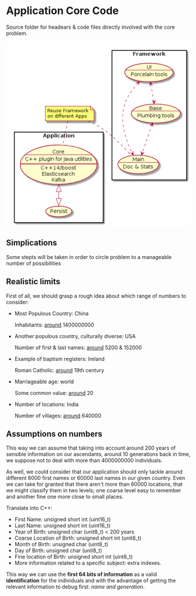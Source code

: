 # Application Core Code

Source folder for headears & code files directly involved with the core problem. 

![width=150px](https://github.com/xue2sheng/GenealogicalTree/blob/develop/image/core.png)

<!---
@startuml core.png
!include UML_DIR/detail_core.def
!include UML_DIR/submodules.uml
@enduml
--->

## Simplications 

Some stepts will be taken in order to circle problem to a manageable number of possibilities

## Realistic limits 

First of all, we should grasp a rough idea about which range of numbers to consider:

- Most Populous Country: China 
  
  Inhabitants: [around](http://www.worldometers.info/world-population/china-population) 1400000000

- Another populous country, culturally diverse: USA

  Number of first & last names: [around](http://howmanyofme.com) 5200 & 152000

- Example of baptism registers: Ireland

  Roman Catholic: [around](http://www.irish-genealogy-toolkit.com/Roman-Catholic-baptism.html) 19th century

- Marriageable age: world 

  Some common value: [around](https://en.wikipedia.org/wiki/Marriageable_age) 20  

- Number of locations: India

  Number of villages: [around](http://censusindia.gov.in/Census_Data_2001/Census_data_finder/A_Series/Number_of_Village.htmi) 640000

## Assumptions on numbers 

This way we can assume that taking into account around 200 years of sensible information on our ascendants, around 10 generations back in time, we suppose not to deal with more than 4000000000 individuals.  

As well, we could consider that our application should only tackle around different 6000 first names or 60000 last names in our given country. Even we can take for granted that there aren't more than 60000 locations, that we might classify them in two levels; one coarse level easy to remember and another fine one more close to small places.

Translate into C++:

- First Name: unsigned short int (uint16_t)
- Last Name: unsigned short int (uint16_t)
- Year of Birth: unsigned char (unit8_t) < 200 years
- Coarse Location of Birth: unsigned short int (unit8_t)
- Month of Birth: unsigned char (uint8_t)
- Day of Birth: unsigned char (unit8_t)
- Fine location of Birth: unsigned short int (uint8_t)
- More information related to a specific subject: extra indexes.

This way we can use the **first 64 bits of information** as a valid **identification** for the individuals and with the advantage of getting the relevant information to debug first: *name and generation*.


